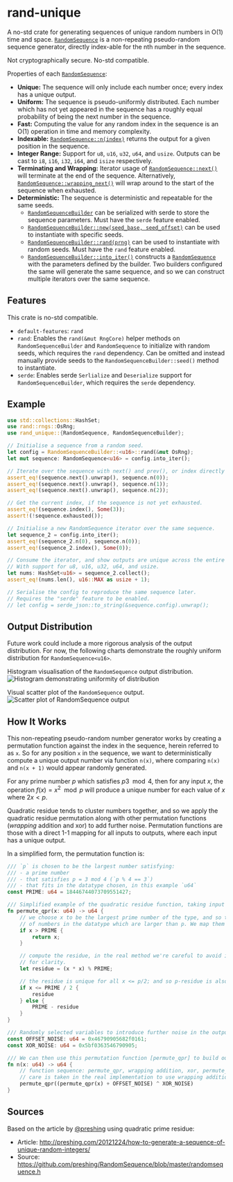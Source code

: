 # rand-unique

A no-std crate for generating sequences of unique random numbers in O(1) time and space. [`RandomSequence`](https://docs.rs/rand-unique/latest/rand_unique/struct.RandomSequence.html) is a non-repeating pseudo-random sequence generator, directly index-able for the nth number in the sequence.

Not cryptographically secure. No-std compatible.

Properties of each [`RandomSequence`](https://docs.rs/rand-unique/latest/rand_unique/struct.RandomSequence.html):
- **Unique:** The sequence will only include each number once; every index has a unique output.
- **Uniform:** The sequence is pseudo-uniformly distributed. Each number which has not yet appeared in the sequence has a roughly equal probability of being the next number in the sequence.
- **Fast:** Computing the value for any random index in the sequence is an O(1) operation in time and memory complexity.
- **Indexable:** [`RandomSequence::n(index)`](https://docs.rs/rand-unique/latest/rand_unique/struct.RandomSequence.html#method.n) returns the output for a given position in the sequence.
- **Integer Range:** Support for `u8`, `u16`, `u32`, `u64`, and `usize`. Outputs can be cast to `i8`, `i16`, `i32`, `i64`, and `isize` respectively.
- **Terminating and Wrapping:** Iterator usage of [`RandomSequence::next()`](https://docs.rs/rand-unique/latest/rand_unique/struct.RandomSequence.html#method.next) will terminate at the end of the sequence. Alternatively, [`RandomSequence::wrapping_next()`](https://docs.rs/rand-unique/0.2.1/rand_unique/struct.RandomSequence.html#method.wrapping_next) will wrap around to the start of the sequence when exhausted.
- **Deterministic:** The sequence is deterministic and repeatable for the same seeds.
  - [`RandomSequenceBuilder`](https://docs.rs/rand-unique/latest/rand_unique/struct.RandomSequenceBuilder.html) can be serialized with serde to store the sequence parameters. Must have the `serde` feature enabled.
  - [`RandomSequenceBuilder::new(seed_base, seed_offset)`](https://docs.rs/rand-unique/latest/rand_unique/struct.RandomSequenceBuilder.html#method.new) can be used to instantiate with specific seeds.
  - [`RandomSequenceBuilder::rand(prng)`](https://docs.rs/rand-unique/latest/rand_unique/struct.RandomSequenceBuilder.html#method.rand) can be used to instantiate with random seeds. Must have the `rand` feature enabled.
  - [`RandomSequenceBuilder::into_iter()`](https://docs.rs/rand-unique/latest/rand_unique/struct.RandomSequenceBuilder.html#method.into_iter) constructs a [`RandomSequence`](https://docs.rs/rand-unique/latest/rand_unique/struct.RandomSequence.html) with the parameters defined by the builder. Two builders configured the same will generate the same sequence, and so we can construct multiple iterators over the same sequence.

## Features

This crate is no-std compatible.

- `default-features`: `rand`
- `rand`: Enables the `rand(&mut RngCore)` helper methods on `RandomSequenceBuilder` and `RandomSequence` to initialize with random seeds, which requires the `rand` dependency. Can be omitted and instead manually provide seeds to the `RandomSequenceBuilder::seed()` method to instantiate.
- `serde`: Enables serde `Serlialize` and `Deserialize` support for `RandomSequenceBuilder`, which requires the `serde` dependency.

## Example

```rust
use std::collections::HashSet;
use rand::rngs::OsRng;
use rand_unique::{RandomSequence, RandomSequenceBuilder};

// Initialise a sequence from a random seed.
let config = RandomSequenceBuilder::<u16>::rand(&mut OsRng);
let mut sequence: RandomSequence<u16> = config.into_iter();

// Iterate over the sequence with next() and prev(), or index directly with n(i).
assert_eq!(sequence.next().unwrap(), sequence.n(0));
assert_eq!(sequence.next().unwrap(), sequence.n(1));
assert_eq!(sequence.next().unwrap(), sequence.n(2));

// Get the current index, if the sequence is not yet exhausted.
assert_eq!(sequence.index(), Some(3));
assert!(!sequence.exhausted());

// Initialise a new RandomSequence iterator over the same sequence.
let sequence_2 = config.into_iter();
assert_eq!(sequence_2.n(0), sequence.n(0));
assert_eq!(sequence_2.index(), Some(0));

// Consume the iterator, and show outputs are unique across the entire type.
// With support for u8, u16, u32, u64, and usize.
let nums: HashSet<u16> = sequence_2.collect();
assert_eq!(nums.len(), u16::MAX as usize + 1);

// Serialise the config to reproduce the same sequence later.
// Requires the "serde" feature to be enabled.
// let config = serde_json::to_string(&sequence.config).unwrap();
```

## Output Distribution

Future work could include a more rigorous analysis of the output distribution. For now, the following charts demonstrate the roughly uniform distribution for `RandomSequence<u16>`.

Histogram visualisation of the `RandomSequence` output distribution.
![Histogram demonstrating uniformity of distribution](https://github.com/hoxxep/rand-unique/raw/master/charts/histogram-u16.png)

Visual scatter plot of the `RandomSequence` output.
![Scatter plot of RandomSequence output](https://github.com/hoxxep/rand-unique/raw/master/charts/scatter-u16.png)

## How It Works

This non-repeating pseudo-random number generator works by creating a permutation function against the index in the sequence, herein referred to as `x`. So for any position `x` in the sequence, we want to deterministically compute a unique output number via function `n(x)`, where comparing `n(x)` and `n(x + 1)` would appear randomly generated.

For any prime number $p$ which satisfies $p  3 \mod 4$, then for any input $x$, the operation $f(x) = x^2 \mod p$ will produce a unique number for each value of $x$ where $2x < p$.

Quadratic residue tends to cluster numbers together, and so we apply the quadratic residue permutation along with other permutation functions (_wrapping_ addition and xor) to add further noise. Permutation functions are those with a direct 1-1 mapping for all inputs to outputs, where each input has a unique output.

In a simplified form, the permutation function is:
```rust
/// `p` is chosen to be the largest number satisfying:
/// - a prime number
/// - that satisfies p = 3 mod 4 (`p % 4 == 3`)
/// - that fits in the datatype chosen, in this example `u64`
const PRIME: u64 = 18446744073709551427;

/// Simplified example of the quadratic residue function, taking input `x` for prime `PRIME`.
fn permute_qpr(x: u64) -> u64 {
    // we choose x to be the largest prime number of the type, and so there are a small handful
    // of numbers in the datatype which are larger than p. We map them directly to themselves.
    if x > PRIME {
        return x;
    }

    // compute the residue, in the real method we're careful to avoid integer overflow, omitted here
    // for clarity.
    let residue = (x * x) % PRIME;

    // the residue is unique for all x <= p/2; and so p-residue is also unique for x > p/2.
    if x <= PRIME / 2 {
        residue
    } else {
        PRIME - residue
    }
}

/// Randomly selected variables to introduce further noise in the output generation.
const OFFSET_NOISE: u64 = 0x46790905682f0161;
const XOR_NOISE: u64 = 0x5bf0363546790905;

/// We can then use this permutation function [permute_qpr] to build our number generator `n(x)`.
fn n(x: u64) -> u64 {
    // function sequence: permute_qpr, wrapping addition, xor, permute_qpr
    // care is taken in the real implementation to use wrapping addition, omitted here for clarity.
    permute_qpr((permute_qpr(x) + OFFSET_NOISE) ^ XOR_NOISE)
}
```

## Sources

Based on the article by [@preshing](https://github.com/preshing) using quadratic prime residue:
- Article: http://preshing.com/20121224/how-to-generate-a-sequence-of-unique-random-integers/
- Source: https://github.com/preshing/RandomSequence/blob/master/randomsequence.h
